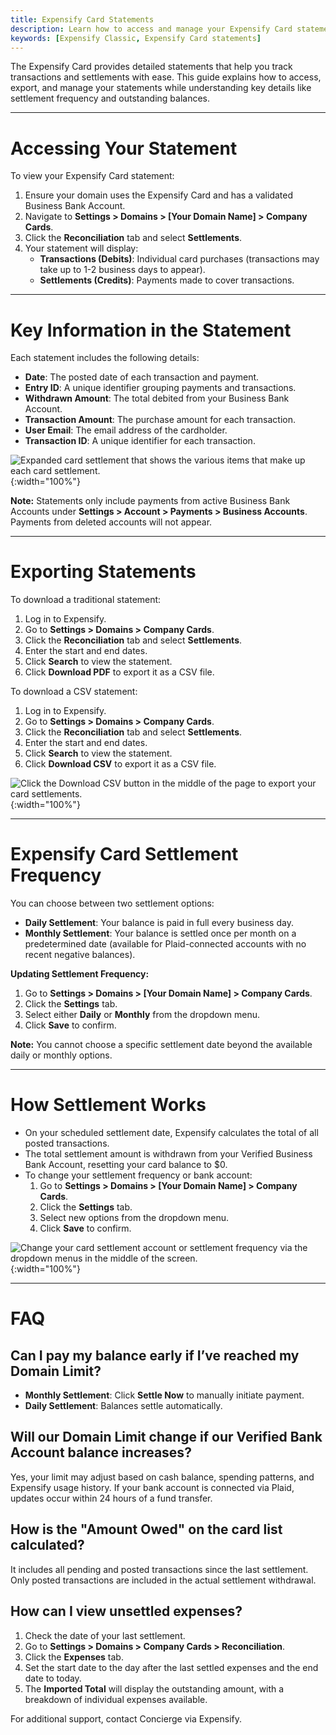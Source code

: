 ```yaml
---
title: Expensify Card Statements
description: Learn how to access and manage your Expensify Card statements and settlements.
keywords: [Expensify Classic, Expensify Card statements]
---
```


The Expensify Card provides detailed statements that help you track transactions and settlements with ease. This guide explains how to access, export, and manage your statements while understanding key details like settlement frequency and outstanding balances.

---

# Accessing Your Statement

To view your Expensify Card statement:
1. Ensure your domain uses the Expensify Card and has a validated Business Bank Account.
2. Navigate to **Settings > Domains > [Your Domain Name] > Company Cards**.
3. Click the **Reconciliation** tab and select **Settlements**.
4. Your statement will display:
   - **Transactions (Debits)**: Individual card purchases (transactions may take up to 1-2 business days to appear).
   - **Settlements (Credits)**: Payments made to cover transactions.

---

# Key Information in the Statement

Each statement includes the following details:
- **Date**: The posted date of each transaction and payment.
- **Entry ID**: A unique identifier grouping payments and transactions.
- **Withdrawn Amount**: The total debited from your Business Bank Account.
- **Transaction Amount**: The purchase amount for each transaction.
- **User Email**: The email address of the cardholder.
- **Transaction ID**: A unique identifier for each transaction.

![Expanded card settlement that shows the various items that make up each card settlement.](https://help.expensify.com/assets/images/ExpensifyHelp_SettlementExpanded.png){:width="100%"}

**Note:** Statements only include payments from active Business Bank Accounts under **Settings > Account > Payments > Business Accounts**. Payments from deleted accounts will not appear.

---

# Exporting Statements

To download a traditional statement:
1. Log in to Expensify.
2. Go to **Settings > Domains > Company Cards**.
3. Click the **Reconciliation** tab and select **Settlements**.
4. Enter the start and end dates.
5. Click **Search** to view the statement.
6. Click **Download PDF** to export it as a CSV file. 

To download a CSV statement:
1. Log in to Expensify.
2. Go to **Settings > Domains > Company Cards**.
3. Click the **Reconciliation** tab and select **Settlements**.
4. Enter the start and end dates.
5. Click **Search** to view the statement.
6. Click **Download CSV** to export it as a CSV file.

![Click the Download CSV button in the middle of the page to export your card settlements.](https://help.expensify.com/assets/images/ExpensifyHelp_SettlementExport.png){:width="100%"}

---

# Expensify Card Settlement Frequency

You can choose between two settlement options:
- **Daily Settlement**: Your balance is paid in full every business day.
- **Monthly Settlement**: Your balance is settled once per month on a predetermined date (available for Plaid-connected accounts with no recent negative balances).

**Updating Settlement Frequency:**
1. Go to **Settings > Domains > [Your Domain Name] > Company Cards**.
2. Click the **Settings** tab.
3. Select either **Daily** or **Monthly** from the dropdown menu.
4. Click **Save** to confirm.

**Note:** You cannot choose a specific settlement date beyond the available daily or monthly options.

---

# How Settlement Works

- On your scheduled settlement date, Expensify calculates the total of all posted transactions.
- The total settlement amount is withdrawn from your Verified Business Bank Account, resetting your card balance to $0.
- To change your settlement frequency or bank account:
  1. Go to **Settings > Domains > [Your Domain Name] > Company Cards**.
  2. Click the **Settings** tab.
  3. Select new options from the dropdown menu.
  4. Click **Save** to confirm.

![Change your card settlement account or settlement frequency via the dropdown menus in the middle of the screen.](https://help.expensify.com/assets/images/ExpensifyHelp_CardSettings.png){:width="100%"}

---

# FAQ

## Can I pay my balance early if I’ve reached my Domain Limit?
- **Monthly Settlement**: Click **Settle Now** to manually initiate payment.
- **Daily Settlement**: Balances settle automatically.

## Will our Domain Limit change if our Verified Bank Account balance increases?
Yes, your limit may adjust based on cash balance, spending patterns, and Expensify usage history. If your bank account is connected via Plaid, updates occur within 24 hours of a fund transfer.

## How is the "Amount Owed" on the card list calculated?
It includes all pending and posted transactions since the last settlement. Only posted transactions are included in the actual settlement withdrawal.

## How can I view unsettled expenses?
1. Check the date of your last settlement.
2. Go to **Settings > Domains > Company Cards > Reconciliation**.
3. Click the **Expenses** tab.
4. Set the start date to the day after the last settled expenses and the end date to today.
5. The **Imported Total** will display the outstanding amount, with a breakdown of individual expenses available.

For additional support, contact Concierge via Expensify.

